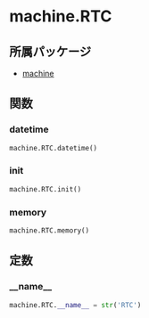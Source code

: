 # machine.RTC

## 所属パッケージ
- [machine](../../module/machine)

## 関数

### datetime
```python
machine.RTC.datetime()
```

### init
```python
machine.RTC.init()
```

### memory
```python
machine.RTC.memory()
```

## 定数

### \_\_name\_\_
```python
machine.RTC.__name__ = str('RTC')
```
